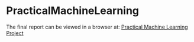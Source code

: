 PracticalMachineLearning
========================
The final report can be viewed in a browser at:
[Practical Machine Learning Project](http://ojbyrne.github.io/PracticalMachineLearning/PMLProject.html)


